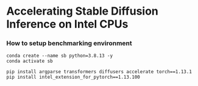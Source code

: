 # Accelerating Stable Diffusion Inference on Intel CPUs

### How to setup benchmarking environment

```
conda create --name sb python=3.8.13 -y
conda activate sb

pip install argparse transformers diffusers accelerate torch==1.13.1
pip install intel_extension_for_pytorch==1.13.100
```
